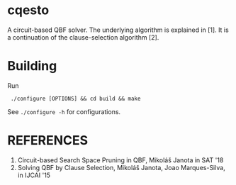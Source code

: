# cqesto
A circuit-based QBF solver. The underlying algorithm is explained in [1].  It
is a continuation of the  clause-selection algorithm [2].

# Building
Run

     ./configure [OPTIONS] && cd build && make

See `./configure -h` for configurations.


#  REFERENCES

1. Circuit-based Search Space Pruning in QBF, Mikoláš Janota in SAT '18
2. Solving QBF by Clause Selection, Mikoláš Janota, Joao Marques-Silva, in IJCAI '15
